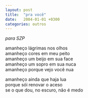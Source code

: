 ```yaml
---
layout: post
title:  "pra você"
date:   2004-01-01 +0300
categories: outros
---
```


<!--more-->
*para SZP*

amanheço lágrimas nos olhos  
amanheço cores em meu peito  
amanheço um beijo em sua face  
amanheço um sopro em sua nuca  
amanheço porque vejo você nua  

amanheço ainda que haja lua  
porque sói renovar o aceso  
se o que dou, no escuro, não é medo
